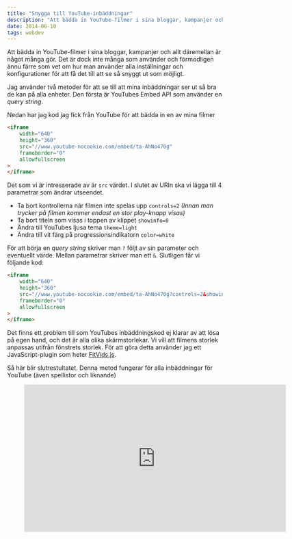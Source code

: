 ```yaml
---
title: "Snygga till YouTube-inbäddningar"
description: "Att bädda in YouTube-filmer i sina bloggar, kampanjer och allt däremellan är något många gör. Det är dock inte många som använder och…"
date: 2014-06-10
tags: webdev
---
```


Att bädda in YouTube-filmer i sina bloggar, kampanjer och allt däremellan är något många gör. Det är dock inte många som använder och förmodligen ännu färre som vet om hur man använder alla inställningar och konfigurationer för att få det till att se så snyggt ut som möjligt.

Jag använder två metoder för att se till att mina inbäddningar ser ut så bra de kan på alla enheter. Den första är YouTubes Embed API som använder en _query string_.

Nedan har jag kod jag fick från YouTube för att bädda in en av mina filmer

```html
<iframe
	width="640"
	height="360"
	src="//www.youtube-nocookie.com/embed/ta-AhNo470g"
	frameborder="0"
	allowfullscreen
>
</iframe>
```

Det som vi är intresserade av är `src` värdet. I slutet av URIn ska vi lägga till 4 parametrar som ändrar utseendet.

-   Ta bort kontrollerna när filmen inte spelas upp `controls=2` _(Innan man trycker på filmen kommer endast en stor play-knapp visas)_
-   Ta bort titeln som visas i toppen av klippet `showinfo=0`
-   Ändra till YouTubes ljusa tema `theme=light`
-   Ändra till vit färg på progressionsindikatorn `color=white`

För att börja en _query string_ skriver man `?` följt av sin parameter och eventuellt värde. Mellan parametrar skriver man ett `&`. Slutligen får vi följande kod:

```html
<iframe
	width="640"
	height="360"
	src="//www.youtube-nocookie.com/embed/ta-AhNo470g?controls=2&showinfo=0&theme=light&color=white"
	frameborder="0"
	allowfullscreen
>
</iframe>
```

Det finns ett problem till som YouTubes inbäddningskod ej klarar av att lösa på egen hand, och det är alla olika skärmstorlekar. Vi vill att filmens storlek anpassas utifrån fönstrets storlek. För att göra detta använder jag ett JavaScript-plugin som heter [FitVids.js](http://fitvidsjs.com/).

Så här blir slutrestultatet. Denna metod fungerar för alla inbäddningar för YouTube (även spellistor och liknande)

<figure class="kg-card kg-embed-card"> <iframe width="612" height="344" src="https://www.youtube-nocookie.com/embed/ta-AhNo470g?feature=oembed" frameborder="0" allow="accelerometer; autoplay; encrypted-media; gyroscope; picture-in-picture" allowfullscreen></iframe>
</figure>

